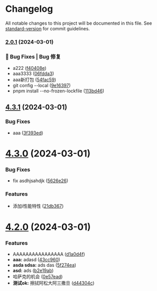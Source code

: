 # Changelog

All notable changes to this project will be documented in this file. See [standard-version](https://github.com/conventional-changelog/standard-version) for commit guidelines.

### [2.0.1](https://github.com/ketao4869/eslint-test/compare/v4.3.1...v2.0.1) (2024-03-01)


### 🐛 Bug Fixes | Bug 修复

* a222 ([f40408e](https://github.com/ketao4869/eslint-test/commit/f40408e9163ff321ad7371cfc76749eb05cbec71))
* aaa3333 ([06fdda3](https://github.com/ketao4869/eslint-test/commit/06fdda353ee08ef27bee0bfdc6306a6e44065259))
* aaa新打包 ([54fac59](https://github.com/ketao4869/eslint-test/commit/54fac59ba1a21036244dda999a124da92ccb86ea))
* git config --local ([9e16397](https://github.com/ketao4869/eslint-test/commit/9e163978033da83d5e45ee1004755188368c5507))
* pnpm install --no-frozen-lockfile ([113bd46](https://github.com/ketao4869/eslint-test/commit/113bd46956819b70f2ba05e4308745071b2b5b41))

## [4.3.1](https://github.com/ketao4869/eslint-test/compare/v4.3.0...v4.3.1) (2024-03-01)


### Bug Fixes

* aaa ([3f393ed](https://github.com/ketao4869/eslint-test/commit/3f393ed1158b51458a5dede94a510c83da6c4764))

# [4.3.0](https://github.com/ketao4869/eslint-test/compare/v4.2.0...v4.3.0) (2024-03-01)


### Bug Fixes

* fix asdhjsahdjk ([5626e26](https://github.com/ketao4869/eslint-test/commit/5626e26c7a990cf7a738db6737c90db5cbd0edb3))


### Features

* 添加i性能特性 ([21db367](https://github.com/ketao4869/eslint-test/commit/21db3672c5e26a74b469385100048dea10af9086))

# [4.2.0](https://github.com/ketao4869/eslint-test/compare/v4.1.0...v4.2.0) (2024-03-01)


### Features

* AAAAAAAAAAAAAAAA ([d1a0d4f](https://github.com/ketao4869/eslint-test/commit/d1a0d4f6729de54d4985ecd343812233842b36d6))
* **aaa:** adasd ([43cc960](https://github.com/ketao4869/eslint-test/commit/43cc9603ef31c4519833a220923b8ffb2f6ec5f8))
* **asda sdsa:** ads das ([5f274ea](https://github.com/ketao4869/eslint-test/commit/5f274ea16f5adc09e8b7a25e3a051ecba9f06553))
* **asd:** ads ([b2e19ab](https://github.com/ketao4869/eslint-test/commit/b2e19abae407b0e14cb362b4c038ecdc8476f889))
* 哈萨克的机会 ([0e57ead](https://github.com/ketao4869/eslint-test/commit/0e57ead57d9899628988b60afd6ea00037f915c6))
* **测试ok:** 擦拭阿松大阿三撒旦 ([d44304c](https://github.com/ketao4869/eslint-test/commit/d44304c825bc4a4ae7588135fd47d7a1cd03d6c1))
